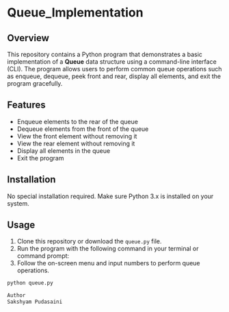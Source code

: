 # Queue_Implementation

## Overview
This repository contains a Python program that demonstrates a basic implementation of a **Queue** data structure using a command-line interface (CLI). The program allows users to perform common queue operations such as enqueue, dequeue, peek front and rear, display all elements, and exit the program gracefully.

## Features
- Enqueue elements to the rear of the queue  
- Dequeue elements from the front of the queue  
- View the front element without removing it  
- View the rear element without removing it  
- Display all elements in the queue  
- Exit the program  

## Installation
No special installation required. Make sure Python 3.x is installed on your system.

## Usage
1. Clone this repository or download the `queue.py` file.  
2. Run the program with the following command in your terminal or command prompt:
3. Follow the on-screen menu and input numbers to perform queue operations.

```bash
python queue.py

Author
Sakshyam Pudasaini
